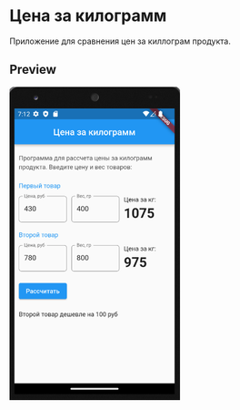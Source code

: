 # Цена за килограмм

Приложение для сравнения цен за киллограм продукта.

## Preview
<img src = 'assets/images/Screenshot_1.png' width = '300'>
